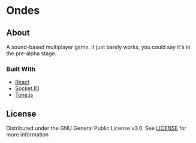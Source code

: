 # Ondes
## About
A sound-based multiplayer game. It just barely works, you could say it's in the pre-alpha stage.
### Built With
* [React](https://react.dev/)
* [Socket.IO](https://socket.io/)
* [Tone.js](https://tonejs.github.io/)
## License
Distributed under the GNU General Public License v3.0. See [LICENSE](https://github.com/realBarry123/ondes/blob/main/LICENSE) for more information
